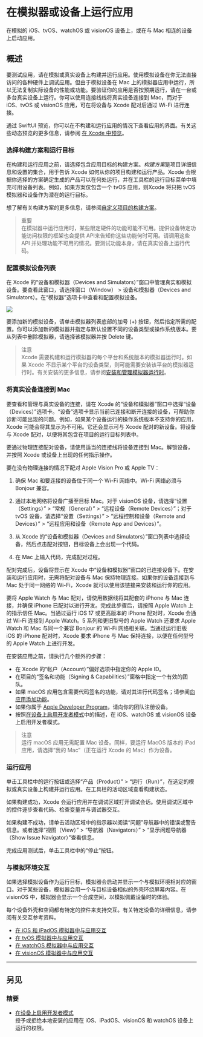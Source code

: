 # 在模拟器或设备上运行应用

在模拟的 iOS、tvOS、watchOS 或 visionOS 设备上，或在与 Mac 相连的设备上启动应用。

## 概述

要测试应用，请在模拟或真实设备上构建并运行应用。使用模拟设备在你无法直接访问的各种硬件上调试应用。但由于模拟设备在 Mac 上的模拟器应用中运行，所以无法复制实际设备的性能或功能。要验证你的应用是否按预期运行，请在一台或多台真实设备上运行。你可以使用连接线线将真实设备连接到 Mac，而对于 iOS、tvOS 或 visionOS 应用，可在将设备与 Xcode 配对后通过 Wi-Fi 进行连接。

通过 SwiftUI 预览，你可以在不构建和运行应用的情况下查看应用的界面。有关这些动态预览的更多信息，请参阅 [在 Xcode 中预览](https://developer.apple.com/documentation/SwiftUI/Previews-in-Xcode)。

### 选择构建方案和运行目标

在构建和运行应用之前，请选择包含应用目标的构建方案。*构建方案*是项目详细信息和设置的集合，用于告诉 Xcode 如何从你的项目构建和运行产品。Xcode 会根据你选择的方案确定生成的产品可以在何处运行，并在工具栏的运行目标菜单中填充可用设备列表。例如，如果方案仅包含一个 tvOS 应用，则Xcode 将只把 tvOS 模拟器和设备作为潜在的运行目标。

想了解有关构建方案的更多信息，请参阅[自定义项目的构建方案](https://developer.apple.com/documentation/xcode/customizing-the-build-schemes-for-a-project)。

> 重要  
> 在模拟器中运行应用时，某些限定硬件的功能可能不可用。提供设备特定功能访问权限的框架也会提供 API来告知你这些功能何时可用。请调用这些 API 并处理功能不可用的情况。要测试功能本身，请在真实设备上运行代码。

### 配置模拟设备列表

在 Xcode 的“设备和模拟器（Devices and Simulators）”窗口中管理真实和模拟设备。要查看此窗口，请选择窗口（Window） > 设备和模拟器（Devices and Simulators）。在“模拟器”选项卡中查看和配置模拟设备。

<img src="https://docs-assets.developer.apple.com/published/95df5341d1a7b94ac6027cbaa55709c5/running-your-app-in-the-simulator-or-on-a-device-2~dark@2x.png">

要添加新的模拟设备，请单击模拟器列表底部的加号 (+) 按钮，然后指定所需的配置。你可以添加新的模拟器并指定与默认设置不同的设备类型或操作系统版本。要从列表中删除模拟器，请选择该模拟器并按 Delete 键。

> 注意  
> Xcode 需要构建和运行模拟器的每个平台和系统版本的模拟器运行时。如果 Xcode 不显示某个平台的设备类型，则可能需要安装该平台的模拟器运行时。有关安装的更多信息，请参阅[安装和管理模拟器运行时](https://developer.apple.com/documentation/xcode/installing-additional-simulator-runtimes)。

### 将真实设备连接到 Mac

要查看和管理与真实设备的连接，请在 Xcode 的“设备和模拟器”窗口中选择“设备（Devices）”选项卡。“设备”选项卡显示当前已连接和断开连接的设备，可帮助你诊断可能出现的问题。例如，如果某个设备运行的操作系统版本不支持你的应用，Xcode 可能会将其显示为不可用。它还会显示可与 Xcode 配对的新设备。将设备与 Xcode 配对，以便将其包含在项目的运行目标列表中。

要通过物理连接配对设备，请使用适当的连接线将设备连接到 Mac。解锁设备，并按照 Xcode 或设备上出现的任何指示操作。

要在没有物理连接的情况下配对 Apple Vision Pro 或 Apple TV：

1. 确保 Mac 和要连接的设备位于同一个 Wi-Fi 网络中。Wi-Fi 网络必须与 Bonjour 兼容。

2. 通过本地网络将设备广播至目标 Mac。对于 visionOS 设备，请选择“设置（Settings）” > “常规（General）” > “远程设备（Remote Devices）”；对于 tvOS 设备，请选择“设置（Settings）” > “远程控制和设备（Remote and Devices）” > “远程应用和设备（Remote App and Devices）”。

3. 从 Xcode 的“设备和模拟器（Devices and Simulators）”窗口列表中选择设备，然后点击配对按钮，目标设备上会出现一个代码。

4. 在 Mac 上输入代码，完成配对过程。

配对完成后，设备将显示在 Xcode 中“设备和模拟器”窗口的已连接设备下。在安装和运行应用时，无需将配对设备与 Mac 保持物理连接。如果你的设备连接到与 Mac 处于同一网络的 Wi-Fi，Xcode 就可以使用该链接来安装和运行你的应用。

要将 Apple Watch 与 Mac 配对，请使用数据线将其配套的 iPhone 与 Mac 连接，并确保 iPhone 已配对以进行开发。完成此步骤后，请按照 Apple Watch 上的指示信任 Mac。当通过运行 iOS 17 或更高版本的 iPhone 配对时，Xcode 会通过 Wi-Fi 连接到 Apple Watch。5 系列和更旧型号的 Apple Watch 还要求 Apple Watch 和 Mac 与同一个兼容 Bonjour 的 Wi-Fi 网络相关联。当通过运行旧版 iOS 的 iPhone 配对时，Xcode 要求 iPhone 与 Mac 保持连接，以便在任何型号的 Apple Watch 上进行开发。

在安装应用之前，请执行几个额外的步骤：

- 在 Xcode 的“帐户（Account）”偏好选项中指定你的 Apple ID。
- 在项目的“签名和功能（Signing & Capabilities）”窗格中指定一个有效的团队。
- 如果 macOS 应用包含需要代码签名的功能，请对其进行代码签名；请参阅[向应用添加功能](https://developer.apple.com/documentation/xcode/adding-capabilities-to-your-app)。
- 如果你属于 [Apple Developer Program](https://developer.apple.com/programs/)，请向你的团队注册设备。
- 按照[在设备上启用开发者模式](https://developer.apple.com/documentation/xcode/enabling-developer-mode-on-a-device)中的描述，在 iOS、watchOS 或 visionOS 设备上启用开发者模式。

> 注意  
> 运行 macOS 应用无需配置 Mac 设备。同样，要运行 MacOS 版本的 iPad 应用，请选择“我的 Mac”（正在运行 Xcode 的 Mac）作为设备。

### 运行应用

单击工具栏中的运行按钮或选择“产品（Product）” > “运行（Run）”，在选定的模拟或真实设备上构建并运行应用。在工具栏的活动区域查看构建状态。

如果构建成功，Xcode 会运行应用并在调试区域打开调试会话。使用调试区域中的控件逐步查看代码、检查变量并与调试器交互。

如果构建不成功，请单击活动区域中的指示器以阅读“问题”导航器中的错误或警告信息。或者选择“视图（View）” > “导航器（Navigators）” > “显示问题导航器（Show Issue Navigator）”查看信息。

完成应用测试后，单击工具栏中的“停止”按钮。

### 与模拟环境交互

如果选择模拟设备作为运行目标，模拟器会启动并显示一个与模拟环境相对应的窗口。对于某些设备，模拟器会用一个与目标设备相似的外壳环绕屏幕内容。在 visionOS 中，模拟器会显示一个合成空间，以模拟佩戴设备时的体验。

每个设备外壳和空间都有特定的控件来支持交互。有关特定设备的详细信息，请参阅有关交互参考资料。

- [在 iOS 和 iPadOS 模拟器中与应用交互](https://developer.apple.com/documentation/xcode/interacting-with-your-app-in-the-ios-or-ipados-simulator)
- [在 tvOS 模拟器中与应用交互](https://developer.apple.com/documentation/xcode/interacting-with-your-app-in-the-tvos-simulator)
- [在 watchOS 模拟器中与应用交互](https://developer.apple.com/documentation/xcode/interacting-with-your-app-in-the-watchos-simulator)
- [在 visionOS 模拟器中与应用交互](https://developer.apple.com/documentation/xcode/interacting-with-your-app-in-the-visionos-simulator)

---

## 另见

### 精要

- [在设备上启用开发者模式](https://developer.apple.com/documentation/xcode/enabling-developer-mode-on-a-device)  
授予或拒绝本地安装的应用在 iOS、iPadOS、visionOS 和 watchOS 设备上运行的权限。